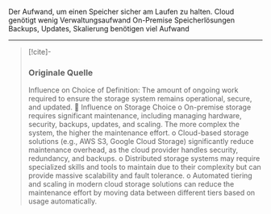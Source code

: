 Der Aufwand, um einen Speicher sicher am Laufen zu halten. 
Cloud
	genötigt wenig Verwaltungsaufwand
On-Premise Speicherlösungen
	Backups, Updates, Skalierung benötigen viel Aufwand

---

> [!cite]-
> ### Originale Quelle
> Influence on Choice of
Definition: The amount of ongoing work required to ensure the storage system remains operational,
secure, and updated.
 Influence on Storage Choice
o On-premise storage requires significant maintenance, including managing hardware, security,
backups, updates, and scaling. The more complex the system, the higher the maintenance
effort.
o Cloud-based storage solutions (e.g., AWS S3, Google Cloud Storage) significantly reduce
maintenance overhead, as the cloud provider handles security, redundancy, and backups.
o Distributed storage systems may require specialized skills and tools to maintain due to their
complexity but can provide massive scalability and fault tolerance.
o Automated tiering and scaling in modern cloud storage solutions can reduce the maintenance
effort by moving data between different tiers based on usage automatically.